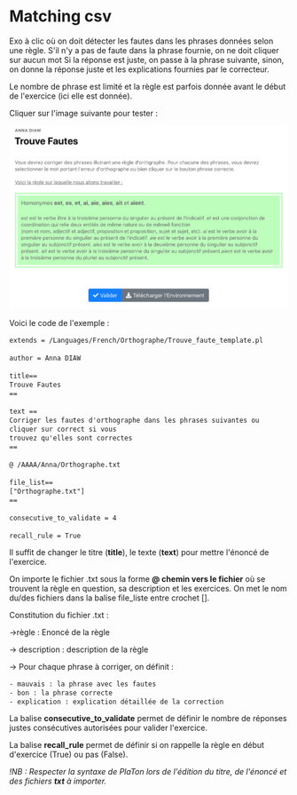 # Matching csv

Exo à clic où on doit détecter les fautes dans les phrases données selon une règle. S'il n'y a pas de faute dans la phrase fournie, on ne doit cliquer sur aucun mot 
Si la réponse est juste, on passe à la phrase suivante, sinon, on donne la réponse juste et les explications fournies par le correcteur. 

Le nombre de phrase est limité et la règle est parfois donnée avant le début de l'exercice (ici elle est donnée). 

Cliquer sur l'image suivante pour tester : 

[![image](Trouve_faute.png)](https://pl.u-pem.fr/filebrowser/demo/34911/)

Voici le code de l'exemple : 

```{r}
extends = /Languages/French/Orthographe/Trouve_faute_template.pl

author = Anna DIAW

title==
Trouve Fautes    
==

text ==
Corriger les fautes d'orthographe dans les phrases suivantes ou cliquer sur correct si vous 
trouvez qu'elles sont correctes
==

@ /AAAA/Anna/Orthographe.txt 

file_list==
["Orthographe.txt"]
==

consecutive_to_validate = 4

recall_rule = True
```
Il suffit de changer le titre (**title**), le texte (**text**) pour mettre l'énoncé de l'exercice.

On importe le fichier .txt sous la forme **@ chemin vers le fichier** où se trouvent la règle en question, sa description et les exercices.
On met le nom du/des fichiers dans la balise file_liste entre crochet [].

Constitution du fichier .txt :

->règle : Enoncé de la règle

-> description : description de la règle

-> Pour chaque phrase à corriger, on définit : 

    - mauvais : la phrase avec les fautes   
    - bon : la phrase correcte 
    - explication : explication détaillée de la correction

La balise **consecutive_to_validate** permet de définir le nombre de réponses justes consécutives autorisées
pour valider l'exercice. 

La balise **recall_rule** permet de définir si on rappelle la règle en début d'exercice (True) ou pas (False).


*!NB : Respecter la syntaxe de PlaTon lors de l'édition du titre, de l'énoncé et des fichiers **txt** à importer.*
